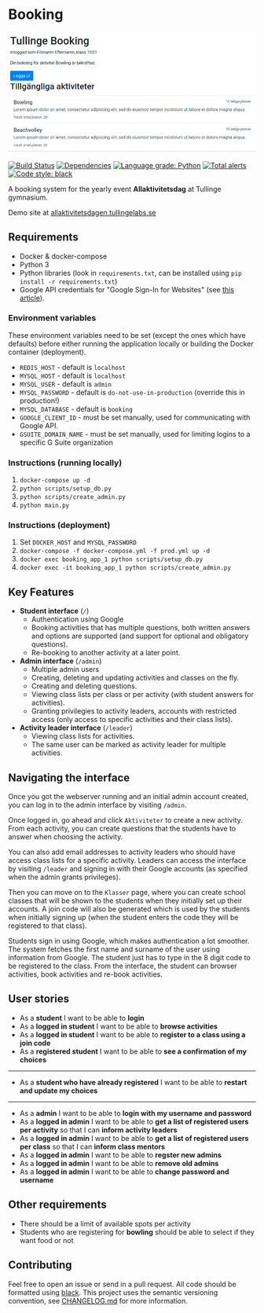 # Booking

![tullinge/booking](docs/booking_screenshot.png)

[![Build Status](https://travis-ci.com/tullinge/booking.svg?branch=master)](https://travis-ci.com/tullinge/booking)
[![Dependencies](https://img.shields.io/librariesio/github/tullinge/booking)](https://libraries.io/github/tullinge/booking)
[![Language grade: Python](https://img.shields.io/lgtm/grade/python/g/tullinge/booking.svg?logo=lgtm&logoWidth=18)](https://lgtm.com/projects/g/tullinge/booking/context:python)
[![Total alerts](https://img.shields.io/lgtm/alerts/g/tullinge/booking.svg?logo=lgtm&logoWidth=18)](https://lgtm.com/projects/g/tullinge/booking/alerts/)
[![Code style: black](https://img.shields.io/badge/code%20style-black-000000.svg)](https://github.com/psf/black)

A booking system for the yearly event **Allaktivitetsdag** at Tullinge gymnasium.

Demo site at [allaktivitetsdagen.tullingelabs.se](http://allaktivitetsdagen.tullingelabs.se/login)

## Requirements

- Docker & docker-compose
- Python 3
- Python libraries (look in `requirements.txt`, can be installed using `pip install -r requirements.txt`)
- Google API credentials for "Google Sign-In for Websites" (see [this article](https://developers.google.com/identity/sign-in/web/sign-in)).

### Environment variables

These environment variables need to be set (except the ones which have defaults) before either running the application locally or building the Docker container (deployment).

- `REDIS_HOST` - default is `localhost`
- `MYSQL_HOST` - default is `localhost`
- `MYSQL_USER` - default is `admin`
- `MYSQL_PASSWORD` - default is `do-not-use-in-production` (override this in production!)
- `MYSQL_DATABASE` - default is `booking`
- `GOOGLE_CLIENT_ID` - must be set manually, used for communicating with Google API.
- `GSUITE_DOMAIN_NAME` - must be set manually, used for limiting logins to a specific G Suite organization

### Instructions (running locally)

1. `docker-compose up -d`
2. `python scripts/setup_db.py`
3. `python scripts/create_admin.py`
4. `python main.py`

### Instructions (deployment)

1. Set `DOCKER_HOST` and `MYSQL_PASSWORD`
2. `docker-compose -f docker-compose.yml -f prod.yml up -d`
3. `docker exec booking_app_1 python scripts/setup_db.py`
4. `docker exec -it booking_app_1 python scripts/create_admin.py`

## Key Features

- **Student interface** (`/`)
  - Authentication using Google
  - Booking activities that has multiple questions, both written answers and options are supported (and support for optional and obligatory questions).
  - Re-booking to another activity at a later point.
- **Admin interface** (`/admin`)
  - Multiple admin users
  - Creating, deleting and updating activities and classes on the fly.
  - Creating and deleting questions.
  - Viewing class lists per class or per activity (with student answers for activities).
  - Granting privilegies to activity leaders, accounts with restricted access (only access to specific activities and their class lists).
- **Activity leader interface** (`/leader`)
  - Viewing class lists for activities.
  - The same user can be marked as activity leader for multiple activities.

## Navigating the interface

Once you got the webserver running and an initial admin account created, you can log in to the admin interface by visiting `/admin`.

Once logged in, go ahead and click `Aktiviteter` to create a new activity. From each activity, you can create questions that the students have to answer when choosing the activity.

You can also add email addresses to activity leaders who should have access class lists for a specific activity. Leaders can access the interface by visiting `/leader` and signing in with their Google accounts (as specified when the admin grants privileges).

Then you can move on to the `Klasser` page, where you can create school classes that will be shown to the students when they initially set up their accounts. A join code will also be generated which is used by the students when initially signing up (when the student enters the code they will be registered to that class).

Students sign in using Google, which makes authentication a lot smoother. The system fetches the first name and surname of the user using information from Google. The student just has to type in the 8 digit code to be registered to the class. From the interface, the student can browser activities, book activities and re-book activities.

## User stories

- As a **student** I want to be able to **login**
- As a **logged in student** I want to be able to **browse activities**
- As a **logged in student** I want to be able to **register to a class using a join code**
- As a **registered student** I want to be able to **see a confirmation of my choices**

---

- As a **student who have already registered** I want to be able to **restart and update my choices**

---

- As a **admin** I want to be able to **login with my username and password**
- As a **logged in admin** I want to be able to **get a list of registered users per activity** so that I can **inform activity leaders**
- As a **logged in admin** I want to be able to **get a list of registered users per class** so that I can **inform class mentors**
- As a **logged in admin** I want to be able to **regster new admins**
- As a **logged in admin** I want to be able to **remove old admins**
- As a **logged in admin** I want to be able to **change password and username**

## Other requirements

- There should be a limit of available spots per activity
- Students who are registering for **bowling** should be able to select if they want food or not

## Contributing

Feel free to open an issue or send in a pull request. All code should be formatted using [black](https://github.com/psf/black). This project uses the semantic versioning convention, see [CHANGELOG.md](CHANGELOG.md) for more information.
